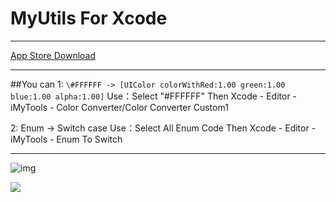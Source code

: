 # MyUtils For Xcode

-------

[App Store Download](https://itunes.apple.com/cn/app/myutils/id1457192526?mt=12)

-------
##You can
1:
`\#FFFFFF -> [UIColor colorWithRed:1.00 green:1.00 blue:1.00 alpha:1.00]`
Use：Select "#FFFFFF" Then Xcode - Editor - iMyTools - Color Converter/Color Converter Custom1

2:
Enum -> Switch case
Use：Select All Enum Code Then Xcode - Editor - iMyTools - Enum To Switch

-------
![img](https://is4-ssl.mzstatic.com/image/thumb/Purple113/v4/21/d0/6e/21d06e33-f98c-224b-ff98-797cf515c558/pr_source.png/434x0w.png)

![](https://is4-ssl.mzstatic.com/image/thumb/Purple113/v4/21/d0/6e/21d06e33-f98c-224b-ff98-797cf515c558/pr_source.png/626x0w.png)
